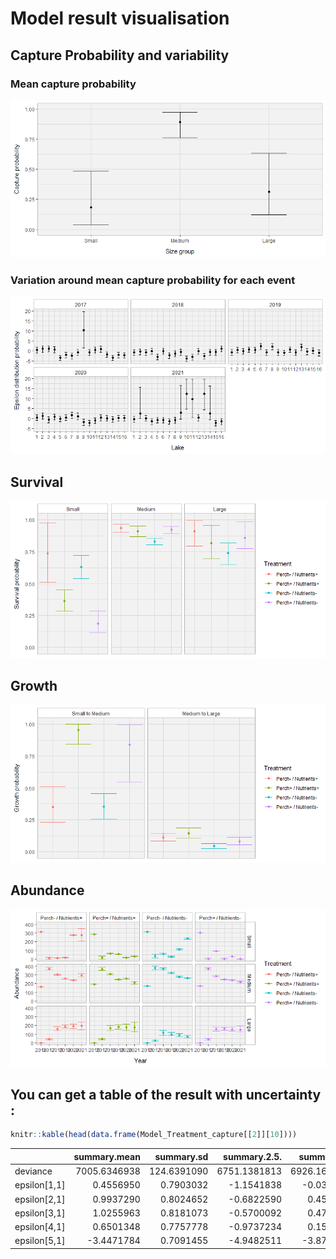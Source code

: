 Model result visualisation
================

## Capture Probability and variability

### Mean capture probability

![](README_files/figure-gfm/unnamed-chunk-4-1.png)<!-- -->

### Variation around mean capture probability for each event

![](README_files/figure-gfm/unnamed-chunk-5-1.png)<!-- -->

## Survival

![](README_files/figure-gfm/unnamed-chunk-6-1.png)<!-- -->

## Growth

![](README_files/figure-gfm/unnamed-chunk-7-1.png)<!-- -->

## Abundance

![](README_files/figure-gfm/unnamed-chunk-8-1.png)<!-- -->

## You can get a table of the result with uncertainty :

``` r
knitr::kable(head(data.frame(Model_Treatment_capture[[2]][10])))
```

|                | summary.mean |  summary.sd | summary.2.5. |  summary.25. |  summary.50. | summary.75. | summary.97.5. | summary.Rhat | summary.n.eff |
|:---------------|-------------:|------------:|-------------:|-------------:|-------------:|------------:|--------------:|-------------:|--------------:|
| deviance       | 7005.6346938 | 124.6391090 | 6751.1381813 | 6926.1686611 | 7003.9904164 | 7090.935962 |   7244.234139 |     1.007887 |           320 |
| epsilon\[1,1\] |    0.4556950 |   0.7903032 |   -1.1541838 |   -0.0359455 |    0.4625370 |    1.005820 |      1.920502 |     1.027207 |            61 |
| epsilon\[2,1\] |    0.9937290 |   0.8024652 |   -0.6822590 |    0.4542631 |    1.0327735 |    1.553853 |      2.482796 |     1.022744 |            72 |
| epsilon\[3,1\] |    1.0255963 |   0.8181073 |   -0.5700092 |    0.4770020 |    1.0478540 |    1.602575 |      2.596823 |     1.014995 |           110 |
| epsilon\[4,1\] |    0.6501348 |   0.7757778 |   -0.9737234 |    0.1564732 |    0.6866518 |    1.188010 |      2.108912 |     1.022355 |            73 |
| epsilon\[5,1\] |   -3.4471784 |   0.7091455 |   -4.9482511 |   -3.8767529 |   -3.3978149 |   -2.940931 |     -2.246192 |     1.037529 |            46 |
